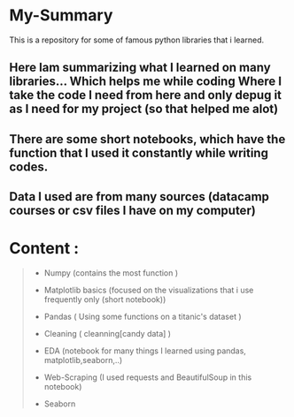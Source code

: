 # My-Summary
This is a repository for some of famous python libraries that i learned.

## Here Iam summarizing what I learned on many libraries... Which helps me while coding Where I take the code I need from here and only depug it as I need for my project (so that helped me alot)  
## There are some short notebooks, which have the function that I used it  constantly while writing codes. 
## Data I used are from many sources (datacamp courses or csv files I have on my computer)

# Content :
>- Numpy (contains the most function )
>
>
>- Matplotlib basics (focused on the visualizations that i use frequently only (short notebook))
>
> 
>- Pandas ( Using some functions on a titanic's dataset )
>
>
>- Cleaning ( cleanning[candy data] )
>
>
>- EDA (notebook for many things I learned using pandas, matplotlib,seaborn,..)
>
>
>- Web-Scraping (I used requests and BeautifulSoup in this notebook)
>
>
>- Seaborn
